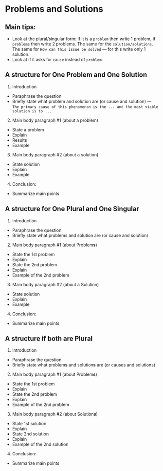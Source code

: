 # Problems and Solutions


## Main tips:
- Look at the plural/singular form:
if it is a `problem` then write 1 problem, if `problems` then write 2 problems.
The same for the `solution/solutions`.
The same for `How can this issue be solved` — for this write only 1 solution.
- Look at if it asks for `cause` instead of `problem`.


## A structure for One Problem and One Solution

1. Introduction
  - Paraphrase the question
  - Briefly state what problem and solution are (or cause and solution) — `The primary cause of this phenomenon is the ... and the most viable solution is to ...`
2. Main body paragraph #1 (about a problem)
  - State a problem
  - Explain
  - Results
  - Example
3. Main body paragraph #2 (about a solution)
  - State solution
  - Explain
  - Example
4. Conclusion:
  - Summarize main points


## A structure for One Plural and One Singular

1. Introduction
  - Paraphrase the question
  - Briefly state what problems and solution are (or cause and solution)
2. Main body paragraph #1 (about Problem**s**)
  - State the 1st problem
  - Explain
  - State the 2nd problem
  - Explain
  - Example of the 2nd problem
3. Main body paragraph #2 (about a Solution)
  - State solution
  - Explain
  - Example
4. Conclusion:
  - Summarize main points


## A structure if both are Plural

1. Introduction
  - Paraphrase the question
  - Briefly state what problem**s** and solution**s** are (or causes and solutions)
2. Main body paragraph #1 (about Problem**s**)
  - State the 1st problem
  - Explain
  - State the 2nd problem
  - Explain
  - Example of the 2nd problem
3. Main body paragraph #2 (about Solution**s**)
  - State 1st solution
  - Explain
  - State 2nd solution
  - Explain
  - Example of the 2nd solution
4. Conclusion:
  - Summarize main points
